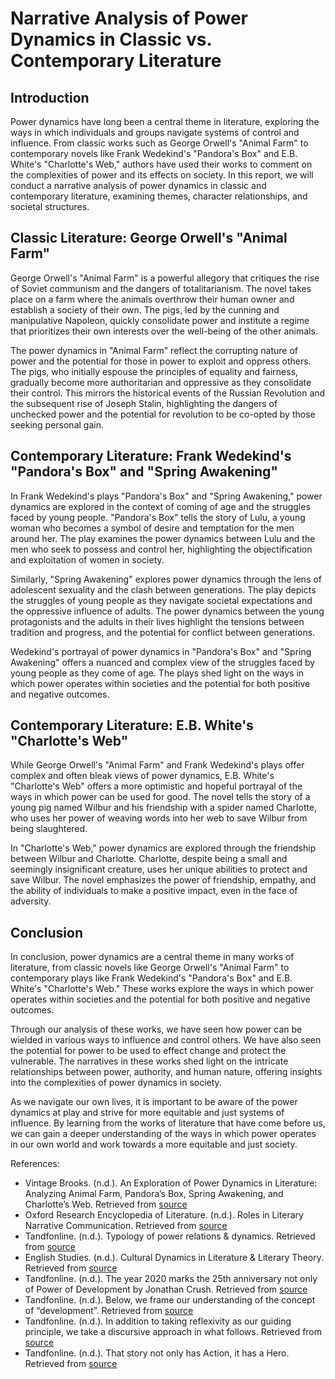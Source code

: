 # Narrative Analysis of Power Dynamics in Classic vs. Contemporary Literature

## Introduction

Power dynamics have long been a central theme in literature, exploring the ways in which individuals and groups navigate systems of control and influence. From classic works such as George Orwell's "Animal Farm" to contemporary novels like Frank Wedekind's "Pandora's Box" and E.B. White's "Charlotte's Web," authors have used their works to comment on the complexities of power and its effects on society. In this report, we will conduct a narrative analysis of power dynamics in classic and contemporary literature, examining themes, character relationships, and societal structures.

## Classic Literature: George Orwell's "Animal Farm"

George Orwell's "Animal Farm" is a powerful allegory that critiques the rise of Soviet communism and the dangers of totalitarianism. The novel takes place on a farm where the animals overthrow their human owner and establish a society of their own. The pigs, led by the cunning and manipulative Napoleon, quickly consolidate power and institute a regime that prioritizes their own interests over the well-being of the other animals.

The power dynamics in "Animal Farm" reflect the corrupting nature of power and the potential for those in power to exploit and oppress others. The pigs, who initially espouse the principles of equality and fairness, gradually become more authoritarian and oppressive as they consolidate their control. This mirrors the historical events of the Russian Revolution and the subsequent rise of Joseph Stalin, highlighting the dangers of unchecked power and the potential for revolution to be co-opted by those seeking personal gain.

## Contemporary Literature: Frank Wedekind's "Pandora's Box" and "Spring Awakening"

In Frank Wedekind's plays "Pandora's Box" and "Spring Awakening," power dynamics are explored in the context of coming of age and the struggles faced by young people. "Pandora's Box" tells the story of Lulu, a young woman who becomes a symbol of desire and temptation for the men around her. The play examines the power dynamics between Lulu and the men who seek to possess and control her, highlighting the objectification and exploitation of women in society.

Similarly, "Spring Awakening" explores power dynamics through the lens of adolescent sexuality and the clash between generations. The play depicts the struggles of young people as they navigate societal expectations and the oppressive influence of adults. The power dynamics between the young protagonists and the adults in their lives highlight the tensions between tradition and progress, and the potential for conflict between generations.

Wedekind's portrayal of power dynamics in "Pandora's Box" and "Spring Awakening" offers a nuanced and complex view of the struggles faced by young people as they come of age. The plays shed light on the ways in which power operates within societies and the potential for both positive and negative outcomes.

## Contemporary Literature: E.B. White's "Charlotte's Web"

While George Orwell's "Animal Farm" and Frank Wedekind's plays offer complex and often bleak views of power dynamics, E.B. White's "Charlotte's Web" offers a more optimistic and hopeful portrayal of the ways in which power can be used for good. The novel tells the story of a young pig named Wilbur and his friendship with a spider named Charlotte, who uses her power of weaving words into her web to save Wilbur from being slaughtered.

In "Charlotte's Web," power dynamics are explored through the friendship between Wilbur and Charlotte. Charlotte, despite being a small and seemingly insignificant creature, uses her unique abilities to protect and save Wilbur. The novel emphasizes the power of friendship, empathy, and the ability of individuals to make a positive impact, even in the face of adversity.

## Conclusion

In conclusion, power dynamics are a central theme in many works of literature, from classic novels like George Orwell's "Animal Farm" to contemporary plays like Frank Wedekind's "Pandora's Box" and E.B. White's "Charlotte's Web." These works explore the ways in which power operates within societies and the potential for both positive and negative outcomes.

Through our analysis of these works, we have seen how power can be wielded in various ways to influence and control others. We have also seen the potential for power to be used to effect change and protect the vulnerable. The narratives in these works shed light on the intricate relationships between power, authority, and human nature, offering insights into the complexities of power dynamics in society.

As we navigate our own lives, it is important to be aware of the power dynamics at play and strive for more equitable and just systems of influence. By learning from the works of literature that have come before us, we can gain a deeper understanding of the ways in which power operates in our own world and work towards a more equitable and just society.

References:

- Vintage Brooks. (n.d.). An Exploration of Power Dynamics in Literature: Analyzing Animal Farm, Pandora’s Box, Spring Awakening, and Charlotte’s Web. Retrieved from [source](https://www.vintagebrooks.com/blog/an-exploration-of-power-dynamics-in-literature-analyzing-animal-farm-pandoras-box-spring-awakening-and-charlottes-web/)
- Oxford Research Encyclopedia of Literature. (n.d.). Roles in Literary Narrative Communication. Retrieved from [source](https://oxfordre.com/literature/display/10.1093/acrefore/9780190201098.001.0001/acrefore-9780190201098-e-116)
- Tandfonline. (n.d.). Typology of power relations & dynamics. Retrieved from [source](https://www.tandfonline.com/doi/full/10.1080/2158379X.2021.1875307)
- English Studies. (n.d.). Cultural Dynamics in Literature & Literary Theory. Retrieved from [source](https://english-studies.net/cultural-dynamics-in-literature-literary-theory/)
- Tandfonline. (n.d.). The year 2020 marks the 25th anniversary not only of Power of Development by Jonathan Crush. Retrieved from [source](https://www.tandfonline.com/doi/full/10.1080/02255189.2021.1871593)
- Tandfonline. (n.d.). Below, we frame our understanding of the concept of “development”. Retrieved from [source](https://www.tandfonline.com/doi/full/10.1080/02255189.2021.1871593)
- Tandfonline. (n.d.). In addition to taking reflexivity as our guiding principle, we take a discursive approach in what follows. Retrieved from [source](https://www.tandfonline.com/doi/full/10.1080/02255189.2021.1871593)
- Tandfonline. (n.d.). That story not only has Action, it has a Hero. Retrieved from [source](https://www.tandfonline.com/doi/full/10.1080/17405904.2020.1802767)